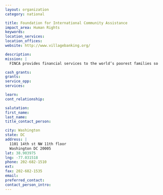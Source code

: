 ```yaml
---
layout: organization
category: national

title: Foundation for International Community Assistance
impact_area: Human Rights
keywords: 
location_services: 
location_offices: 
website: http://www.villagebanking.org/

description: 
mission: |
  FINCA provides financial services to the world’s poorest families so they can create their own jobs, raise household incomes, and improve their standard of living. We deliver these services through a global network of locally managed, self-supporting institutions. 

cash_grants: 
grants: 
service_opp: 
services: 

learn: 
cont_relationship: 

salutation: 
first_name: 
last_name: 
title_contact_person: 

city: Washington
state: DC
address: |
  1101 14th st NW 11th floor  
  Washington DC 20005
lat: 38.903975
lng: -77.031518
phone: 202-682-1510
ext: 
fax: 202-682-1535
email: 
preferred_contact: 
contact_person_intro: 
---
```

